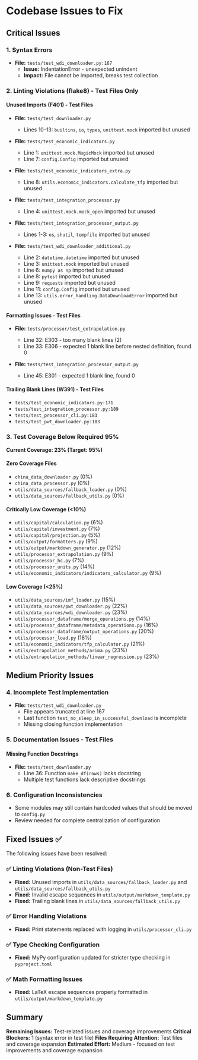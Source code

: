 # Codebase Issues to Fix

## Critical Issues

### 1. Syntax Errors
- **File:** `tests/test_wdi_downloader.py:167`
  - **Issue:** IndentationError - unexpected unindent
  - **Impact:** File cannot be imported, breaks test collection

### 2. Linting Violations (flake8) - Test Files Only

#### Unused Imports (F401) - Test Files
- **File:** `tests/test_downloader.py`
  - Lines 10-13: `builtins`, `io`, `types`, `unittest.mock` imported but unused

- **File:** `tests/test_economic_indicators.py`
  - Line 1: `unittest.mock.MagicMock` imported but unused
  - Line 7: `config.Config` imported but unused

- **File:** `tests/test_economic_indicators_extra.py`
  - Line 8: `utils.economic_indicators.calculate_tfp` imported but unused

- **File:** `tests/test_integration_processor.py`
  - Line 4: `unittest.mock.mock_open` imported but unused

- **File:** `tests/test_integration_processor_output.py`
  - Lines 1-3: `os`, `shutil`, `tempfile` imported but unused

- **File:** `tests/test_wdi_downloader_additional.py`
  - Line 2: `datetime.datetime` imported but unused
  - Line 3: `unittest.mock` imported but unused
  - Line 6: `numpy as np` imported but unused
  - Line 8: `pytest` imported but unused
  - Line 9: `requests` imported but unused
  - Line 11: `config.Config` imported but unused
  - Line 13: `utils.error_handling.DataDownloadError` imported but unused

#### Formatting Issues - Test Files
- **File:** `tests/processor/test_extrapolation.py`
  - Line 32: E303 - too many blank lines (2)
  - Line 33: E306 - expected 1 blank line before nested definition, found 0

- **File:** `tests/test_integration_processor_output.py`
  - Line 45: E301 - expected 1 blank line, found 0

#### Trailing Blank Lines (W391) - Test Files
- `tests/test_economic_indicators.py:171`
- `tests/test_integration_processor.py:189`
- `tests/test_processor_cli.py:183`
- `tests/test_pwt_downloader.py:183`

### 3. Test Coverage Below Required 95%

**Current Coverage: 23% (Target: 95%)**

#### Zero Coverage Files
- `china_data_downloader.py` (0%)
- `china_data_processor.py` (0%)
- `utils/data_sources/fallback_loader.py` (0%)
- `utils/data_sources/fallback_utils.py` (0%)

#### Critically Low Coverage (<10%)
- `utils/capital/calculation.py` (6%)
- `utils/capital/investment.py` (7%)
- `utils/capital/projection.py` (5%)
- `utils/output/formatters.py` (9%)
- `utils/output/markdown_generator.py` (12%)
- `utils/processor_extrapolation.py` (9%)
- `utils/processor_hc.py` (7%)
- `utils/processor_units.py` (14%)
- `utils/economic_indicators/indicators_calculator.py` (9%)

#### Low Coverage (<25%)
- `utils/data_sources/imf_loader.py` (15%)
- `utils/data_sources/pwt_downloader.py` (22%)
- `utils/data_sources/wdi_downloader.py` (23%)
- `utils/processor_dataframe/merge_operations.py` (14%)
- `utils/processor_dataframe/metadata_operations.py` (16%)
- `utils/processor_dataframe/output_operations.py` (20%)
- `utils/processor_load.py` (18%)
- `utils/economic_indicators/tfp_calculator.py` (21%)
- `utils/extrapolation_methods/arima.py` (23%)
- `utils/extrapolation_methods/linear_regression.py` (23%)

## Medium Priority Issues

### 4. Incomplete Test Implementation
- **File:** `tests/test_wdi_downloader.py`
  - File appears truncated at line 167
  - Last function `test_no_sleep_in_successful_download` is incomplete
  - Missing closing function implementation

### 5. Documentation Issues - Test Files

#### Missing Function Docstrings
- **File:** `tests/test_downloader.py`
  - Line 36: Function `make_df(rows)` lacks docstring
  - Multiple test functions lack descriptive docstrings

### 6. Configuration Inconsistencies
- Some modules may still contain hardcoded values that should be moved to `config.py`
- Review needed for complete centralization of configuration

## Fixed Issues ✅

The following issues have been resolved:

### ✅ Linting Violations (Non-Test Files)
- **Fixed:** Unused imports in `utils/data_sources/fallback_loader.py` and `utils/data_sources/fallback_utils.py`
- **Fixed:** Invalid escape sequences in `utils/output/markdown_template.py`
- **Fixed:** Trailing blank lines in `utils/data_sources/fallback_utils.py`

### ✅ Error Handling Violations
- **Fixed:** Print statements replaced with logging in `utils/processor_cli.py`

### ✅ Type Checking Configuration
- **Fixed:** MyPy configuration updated for stricter type checking in `pyproject.toml`

### ✅ Math Formatting Issues
- **Fixed:** LaTeX escape sequences properly formatted in `utils/output/markdown_template.py`

## Summary

**Remaining Issues:** Test-related issues and coverage improvements
**Critical Blockers:** 1 (syntax error in test file)
**Files Requiring Attention:** Test files and coverage expansion
**Estimated Effort:** Medium - focused on test improvements and coverage expansion 